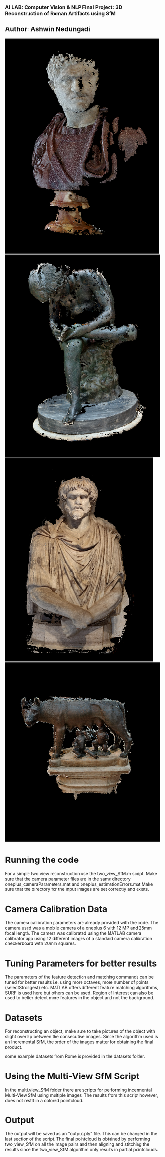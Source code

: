 
### AI LAB: Computer Vision & NLP Final Project: 3D Reconstruction of Roman Artifacts using SfM
## Author: Ashwin Nedungadi
![Caracalla](https://github.com/ashwin-ned/SfM4Artifacts/blob/main/reconstructed_examples/caracalla.PNG)
![ThornBoy](https://github.com/ashwin-ned/SfM4Artifacts/blob/main/reconstructed_examples/thornboy2.PNG)
![Greek](https://github.com/ashwin-ned/SfM4Artifacts/blob/main/reconstructed_examples/greek_mesh.PNG)
![SheWolf](https://github.com/ashwin-ned/SfM4Artifacts/blob/main/reconstructed_examples/she_wolf.PNG)



# Running the code

For a simple two view reconstruction use the two_view_SfM.m script. 
Make sure that the camera parameter files are in the same directory oneplus_cameraParameters.mat and oneplus_estimationErrors.mat
Make sure that the directory for the input images are set correctly and exists. 

# Camera Calibration Data

The camera calibration parameters are already provided with the code. The camera used was a mobile camera of a oneplus 6 with 12 MP and 25mm focal length. 
The camera was calibrated using the MATLAB camera calibrator app using 12 different images of a standard camera calibration checkerboard with 20mm squares. 

# Tuning Parameters for better results 

The parameters of the feature detection and matching commands can be tuned for better results i.e. using more octaves, more number of points (selectStrongest) etc. 
MATLAB offers different feature matching algorithms, SURF is used here but others can be used.
Region of Interest can also be used to better detect more features in the object and not the background. 

# Datasets

For reconstructing an object, make sure to take pictures of the object with slight overlap between the consecutive images. Since the algorithm used is an Incremental SfM, the order of the images matter for obtaining the final product. 

some example datasets from Rome is provided in the datasets folder.

# Using the Multi-View SfM Script

In the multi_view_SfM folder there are scripts for performing incermental Multi-View SfM using multiple images. The results from this script however, does not restlt in a colored pointcloud. 


# Output

The output will be saved as an "output.ply" file. This can be changed in the last section of the script.
The final pointcloud is obtained by performing two_view_SfM on all the image pairs and then aligning and stitching the results since the two_view_SfM algorithm only results in partial pointclouds.
